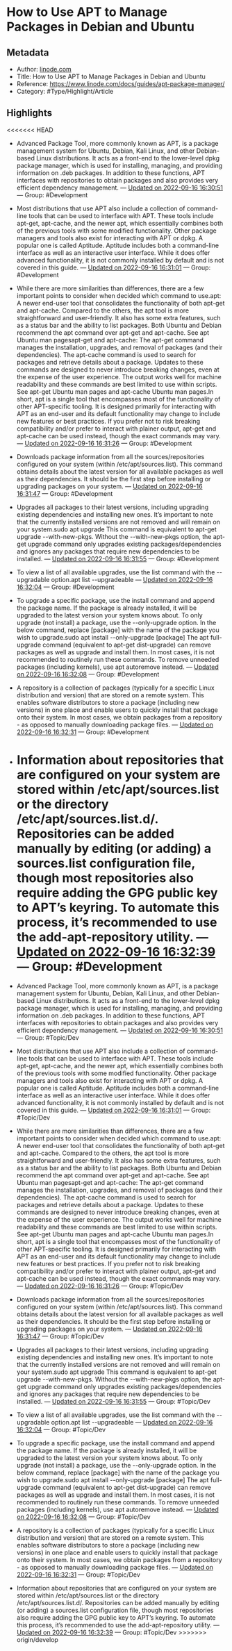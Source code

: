 # How to Use APT to Manage Packages in Debian and Ubuntu

## Metadata

* Author: [linode.com]()
* Title: How to Use APT to Manage Packages in Debian and Ubuntu
* Reference: https://www.linode.com/docs/guides/apt-package-manager/
* Category: #Type/Highlight/Article

## Highlights

\<\<\<\<\<\<\< HEAD

* Advanced Package Tool, more commonly known as APT, is a package management system for Ubuntu, Debian, Kali Linux, and other Debian-based Linux distributions. It acts as a front-end to the lower-level dpkg package manager, which is used for installing, managing, and providing information on .deb packages. In addition to these functions, APT interfaces with repositories to obtain packages and also provides very efficient dependency management. — [Updated on 2022-09-16 16:30:51](https://hyp.is/dRJMzDX-Ee21VEtt7iPUUw/www.linode.com/docs/guides/apt-package-manager/)  — Group: #Development

* Most distributions that use APT also include a collection of command-line tools that can be used to interface with APT. These tools include apt-get, apt-cache, and the newer apt, which essentially combines both of the previous tools with some modified functionality. Other package managers and tools also exist for interacting with APT or dpkg. A popular one is called Aptitude. Aptitude includes both a command-line interface as well as an interactive user interface. While it does offer advanced functionality, it is not commonly installed by default and is not covered in this guide. — [Updated on 2022-09-16 16:31:01](https://hyp.is/etogxjX-Ee2mxLugP1LX8Q/www.linode.com/docs/guides/apt-package-manager/)  — Group: #Development

* While there are more similarities than differences, there are a few important points to consider when decided which command to use.apt: A newer end-user tool that consolidates the functionality of both apt-get and apt-cache. Compared to the others, the apt tool is more straightforward and user-friendly. It also has some extra features, such as a status bar and the ability to list packages. Both Ubuntu and Debian recommend the apt command over apt-get and apt-cache. See apt Ubuntu man pagesapt-get and apt-cache: The apt-get command manages the installation, upgrades, and removal of packages (and their dependencies). The apt-cache command is used to search for packages and retrieve details about a package. Updates to these commands are designed to never introduce breaking changes, even at the expense of the user experience. The output works well for machine readability and these commands are best limited to use within scripts. See apt-get Ubuntu man pages and apt-cache Ubuntu man pages.In short, apt is a single tool that encompasses most of the functionality of other APT-specific tooling. It is designed primarily for interacting with APT as an end-user and its default functionality may change to include new features or best practices. If you prefer not to risk breaking compatibility and/or prefer to interact with plainer output, apt-get and apt-cache can be used instead, though the exact commands may vary. — [Updated on 2022-09-16 16:31:26](https://hyp.is/iXIZQDX-Ee2o7JdsG7b1vQ/www.linode.com/docs/guides/apt-package-manager/)  — Group: #Development

* Downloads package information from all the sources/repositories configured on your system (within /etc/apt/sources.list). This command obtains details about the latest version for all available packages as well as their dependencies. It should be the first step before installing or upgrading packages on your system. — [Updated on 2022-09-16 16:31:47](https://hyp.is/lh4u1jX-Ee2ao2vjJF_k6w/www.linode.com/docs/guides/apt-package-manager/)  — Group: #Development

* Upgrades all packages to their latest versions, including upgrading existing dependencies and installing new ones. It’s important to note that the currently installed versions are not removed and will remain on your system.sudo apt upgrade This command is equivalent to apt-get upgrade --with-new-pkgs. Without the --with-new-pkgs option, the apt-get upgrade command only upgrades existing packages/dependencies and ignores any packages that require new dependencies to be installed. — [Updated on 2022-09-16 16:31:55](https://hyp.is/mwZcXDX-Ee25bxsANK27Iw/www.linode.com/docs/guides/apt-package-manager/)  — Group: #Development

* To view a list of all available upgrades, use the list command with the --upgradable option.apt list --upgradeable — [Updated on 2022-09-16 16:32:04](https://hyp.is/oEfjjjX-Ee2kN2cbl9g0eA/www.linode.com/docs/guides/apt-package-manager/)  — Group: #Development

* To upgrade a specific package, use the install command and append the package name. If the package is already installed, it will be upgraded to the latest version your system knows about. To only upgrade (not install) a package, use the --only-upgrade option. In the below command, replace \[package\] with the name of the package you wish to upgrade.sudo apt install --only-upgrade \[package\] The apt full-upgrade command (equivalent to apt-get dist-upgrade) can remove packages as well as upgrade and install them. In most cases, it is not recommended to routinely run these commands. To remove unneeded packages (including kernels), use apt autoremove instead. — [Updated on 2022-09-16 16:32:08](https://hyp.is/osDstDX-Ee2dsCtBCJe2lQ/www.linode.com/docs/guides/apt-package-manager/)  — Group: #Development

* A repository is a collection of packages (typically for a specific Linux distribution and version) that are stored on a remote system. This enables software distributors to store a package (including new versions) in one place and enable users to quickly install that package onto their system. In most cases, we obtain packages from a repository - as opposed to manually downloading package files. — [Updated on 2022-09-16 16:32:31](https://hyp.is/sCh83DX-Ee2sPBsa9WihkA/www.linode.com/docs/guides/apt-package-manager/)  — Group: #Development

* Information about repositories that are configured on your system are stored within /etc/apt/sources.list or the directory /etc/apt/sources.list.d/. Repositories can be added manually by editing (or adding) a sources.list configuration file, though most repositories also require adding the GPG public key to APT’s keyring. To automate this process, it’s recommended to use the add-apt-repository utility. — [Updated on 2022-09-16 16:32:39](https://hyp.is/tP-MMjX-Ee25cdPPC3YPWA/www.linode.com/docs/guides/apt-package-manager/)  — Group: #Development
  =======

* Advanced Package Tool, more commonly known as APT, is a package management system for Ubuntu, Debian, Kali Linux, and other Debian-based Linux distributions. It acts as a front-end to the lower-level dpkg package manager, which is used for installing, managing, and providing information on .deb packages. In addition to these functions, APT interfaces with repositories to obtain packages and also provides very efficient dependency management. — [Updated on 2022-09-16 16:30:51](https://hyp.is/dRJMzDX-Ee21VEtt7iPUUw/www.linode.com/docs/guides/apt-package-manager/)  — Group: #Topic/Dev

* Most distributions that use APT also include a collection of command-line tools that can be used to interface with APT. These tools include apt-get, apt-cache, and the newer apt, which essentially combines both of the previous tools with some modified functionality. Other package managers and tools also exist for interacting with APT or dpkg. A popular one is called Aptitude. Aptitude includes both a command-line interface as well as an interactive user interface. While it does offer advanced functionality, it is not commonly installed by default and is not covered in this guide. — [Updated on 2022-09-16 16:31:01](https://hyp.is/etogxjX-Ee2mxLugP1LX8Q/www.linode.com/docs/guides/apt-package-manager/)  — Group: #Topic/Dev

* While there are more similarities than differences, there are a few important points to consider when decided which command to use.apt: A newer end-user tool that consolidates the functionality of both apt-get and apt-cache. Compared to the others, the apt tool is more straightforward and user-friendly. It also has some extra features, such as a status bar and the ability to list packages. Both Ubuntu and Debian recommend the apt command over apt-get and apt-cache. See apt Ubuntu man pagesapt-get and apt-cache: The apt-get command manages the installation, upgrades, and removal of packages (and their dependencies). The apt-cache command is used to search for packages and retrieve details about a package. Updates to these commands are designed to never introduce breaking changes, even at the expense of the user experience. The output works well for machine readability and these commands are best limited to use within scripts. See apt-get Ubuntu man pages and apt-cache Ubuntu man pages.In short, apt is a single tool that encompasses most of the functionality of other APT-specific tooling. It is designed primarily for interacting with APT as an end-user and its default functionality may change to include new features or best practices. If you prefer not to risk breaking compatibility and/or prefer to interact with plainer output, apt-get and apt-cache can be used instead, though the exact commands may vary. — [Updated on 2022-09-16 16:31:26](https://hyp.is/iXIZQDX-Ee2o7JdsG7b1vQ/www.linode.com/docs/guides/apt-package-manager/)  — Group: #Topic/Dev

* Downloads package information from all the sources/repositories configured on your system (within /etc/apt/sources.list). This command obtains details about the latest version for all available packages as well as their dependencies. It should be the first step before installing or upgrading packages on your system. — [Updated on 2022-09-16 16:31:47](https://hyp.is/lh4u1jX-Ee2ao2vjJF_k6w/www.linode.com/docs/guides/apt-package-manager/)  — Group: #Topic/Dev

* Upgrades all packages to their latest versions, including upgrading existing dependencies and installing new ones. It’s important to note that the currently installed versions are not removed and will remain on your system.sudo apt upgrade This command is equivalent to apt-get upgrade --with-new-pkgs. Without the --with-new-pkgs option, the apt-get upgrade command only upgrades existing packages/dependencies and ignores any packages that require new dependencies to be installed. — [Updated on 2022-09-16 16:31:55](https://hyp.is/mwZcXDX-Ee25bxsANK27Iw/www.linode.com/docs/guides/apt-package-manager/)  — Group: #Topic/Dev

* To view a list of all available upgrades, use the list command with the --upgradable option.apt list --upgradeable — [Updated on 2022-09-16 16:32:04](https://hyp.is/oEfjjjX-Ee2kN2cbl9g0eA/www.linode.com/docs/guides/apt-package-manager/)  — Group: #Topic/Dev

* To upgrade a specific package, use the install command and append the package name. If the package is already installed, it will be upgraded to the latest version your system knows about. To only upgrade (not install) a package, use the --only-upgrade option. In the below command, replace \[package\] with the name of the package you wish to upgrade.sudo apt install --only-upgrade \[package\] The apt full-upgrade command (equivalent to apt-get dist-upgrade) can remove packages as well as upgrade and install them. In most cases, it is not recommended to routinely run these commands. To remove unneeded packages (including kernels), use apt autoremove instead. — [Updated on 2022-09-16 16:32:08](https://hyp.is/osDstDX-Ee2dsCtBCJe2lQ/www.linode.com/docs/guides/apt-package-manager/)  — Group: #Topic/Dev

* A repository is a collection of packages (typically for a specific Linux distribution and version) that are stored on a remote system. This enables software distributors to store a package (including new versions) in one place and enable users to quickly install that package onto their system. In most cases, we obtain packages from a repository - as opposed to manually downloading package files. — [Updated on 2022-09-16 16:32:31](https://hyp.is/sCh83DX-Ee2sPBsa9WihkA/www.linode.com/docs/guides/apt-package-manager/)  — Group: #Topic/Dev

* Information about repositories that are configured on your system are stored within /etc/apt/sources.list or the directory /etc/apt/sources.list.d/. Repositories can be added manually by editing (or adding) a sources.list configuration file, though most repositories also require adding the GPG public key to APT’s keyring. To automate this process, it’s recommended to use the add-apt-repository utility. — [Updated on 2022-09-16 16:32:39](https://hyp.is/tP-MMjX-Ee25cdPPC3YPWA/www.linode.com/docs/guides/apt-package-manager/)  — Group: #Topic/Dev
  \>>>>>>> origin/develop
